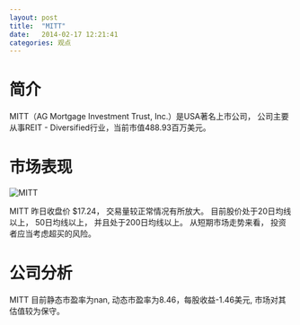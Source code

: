 ```yaml
---
layout: post
title:  "MITT"
date:   2014-02-17 12:21:41
categories: 观点
---
```


# 简介
MITT（AG Mortgage Investment Trust, Inc.）是USA著名上市公司，
公司主要从事REIT - Diversified行业，当前市值488.93百万美元。

# 市场表现

![MITT](http://finviz.com/chart.ashx?t=MITT&ty=c&ta=1&p=d&s=l)

MITT 昨日收盘价 $17.24，
交易量较正常情况有所放大。
目前股价处于20日均线以上，
50日均线以上，
并且处于200日均线以上。
从短期市场走势来看，
投资者应当考虑超买的风险。

# 公司分析
MITT 目前静态市盈率为nan, 动态市盈率为8.46，每股收益-1.46美元,
市场对其估值较为保守。
